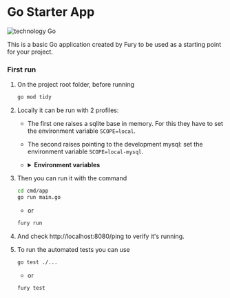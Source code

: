 # Go Starter App

![technology Go](https://img.shields.io/badge/technology-go-blue.svg)

This is a basic Go application created by Fury to be used as a starting point for your project.

### First run


1. On the project root folder, before running
    ```sh
    go mod tidy
    ```
2. Locally it can be run with 2 profiles:
    * The first one raises a sqlite base in memory. For this they have to set the environment variable `SCOPE=local`.
    * The second raises pointing to the development mysql: set the environment variable `SCOPE=local-mysql`.
    * <details><summary><b>Environment variables</b></summary>

        ```sh
        SCOPE=local-mysql;
        DB_MYSQL_DESAENV04_PMDEV_PMDEV_WPROD=**YOUR_DB_PASSWORD**;
        DB_MYSQL_DESAENV04_PMDEV_PMDEV_WPROD_USERNAME=**YOUR_DB_USER**;
        DB_MYSQL_DESAENV04_PMDEV_PMDEV_ENDPOINT=proxysql.master.meliseginf.com:6612
        ```
        </details>

3. Then you can run it with the command
    ```sh
    cd cmd/app
    go run main.go
    ```
    * or
    ```sh
    fury run
    ```
4. And check http://localhost:8080/ping to verify it's running.
5. To run the automated tests you can use
    ```sh
    go test ./...
    ```
    * or
    ```sh
    fury test
    ```
